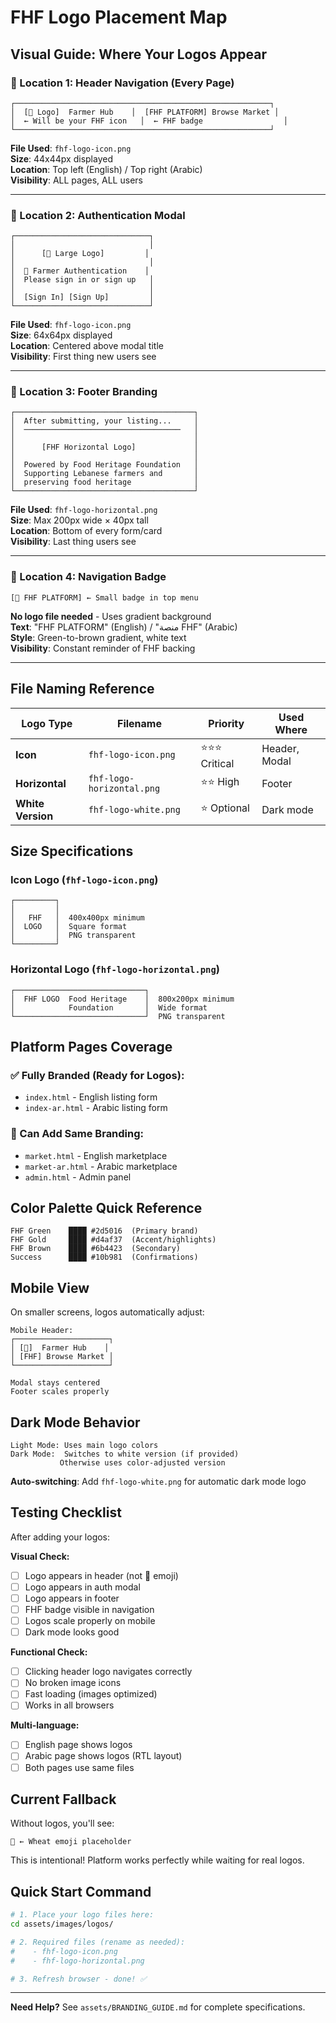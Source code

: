 # FHF Logo Placement Map

## Visual Guide: Where Your Logos Appear

### 📍 Location 1: Header Navigation (Every Page)

```
┌─────────────────────────────────────────────────────────┐
│  [🌾 Logo]  Farmer Hub    │  [FHF PLATFORM] Browse Market │
│  ← Will be your FHF icon   │  ← FHF badge                  │
└─────────────────────────────────────────────────────────┘
```

**File Used**: `fhf-logo-icon.png`  
**Size**: 44x44px displayed  
**Location**: Top left (English) / Top right (Arabic)  
**Visibility**: ALL pages, ALL users

---

### 📍 Location 2: Authentication Modal

```
┌──────────────────────────────┐
│                              │
│      [🌾 Large Logo]         │
│                              │
│  🌾 Farmer Authentication    │
│  Please sign in or sign up   │
│                              │
│  [Sign In] [Sign Up]         │
└──────────────────────────────┘
```

**File Used**: `fhf-logo-icon.png`  
**Size**: 64x64px displayed  
**Location**: Centered above modal title  
**Visibility**: First thing new users see

---

### 📍 Location 3: Footer Branding

```
┌────────────────────────────────────────┐
│  After submitting, your listing...     │
│  ───────────────────────────────────   │
│                                        │
│      [FHF Horizontal Logo]             │
│                                        │
│  Powered by Food Heritage Foundation   │
│  Supporting Lebanese farmers and       │
│  preserving food heritage              │
└────────────────────────────────────────┘
```

**File Used**: `fhf-logo-horizontal.png`  
**Size**: Max 200px wide × 40px tall  
**Location**: Bottom of every form/card  
**Visibility**: Last thing users see

---

### 📍 Location 4: Navigation Badge

```
[🌾 FHF PLATFORM] ← Small badge in top menu
```

**No logo file needed** - Uses gradient background  
**Text**: "FHF PLATFORM" (English) / "منصة FHF" (Arabic)  
**Style**: Green-to-brown gradient, white text  
**Visibility**: Constant reminder of FHF backing

---

## File Naming Reference

| Logo Type | Filename | Priority | Used Where |
|-----------|----------|----------|------------|
| **Icon** | `fhf-logo-icon.png` | ⭐⭐⭐ Critical | Header, Modal |
| **Horizontal** | `fhf-logo-horizontal.png` | ⭐⭐ High | Footer |
| **White Version** | `fhf-logo-white.png` | ⭐ Optional | Dark mode |

## Size Specifications

### Icon Logo (`fhf-logo-icon.png`)
```
┌─────────┐
│         │
│   FHF   │  400x400px minimum
│  LOGO   │  Square format
│         │  PNG transparent
└─────────┘
```

### Horizontal Logo (`fhf-logo-horizontal.png`)
```
┌─────────────────────────────┐
│  FHF LOGO  Food Heritage    │  800x200px minimum
│            Foundation       │  Wide format
└─────────────────────────────┘  PNG transparent
```

## Platform Pages Coverage

### ✅ Fully Branded (Ready for Logos):
- `index.html` - English listing form
- `index-ar.html` - Arabic listing form

### 🔄 Can Add Same Branding:
- `market.html` - English marketplace
- `market-ar.html` - Arabic marketplace  
- `admin.html` - Admin panel

## Color Palette Quick Reference

```
FHF Green    ████ #2d5016  (Primary brand)
FHF Gold     ████ #d4af37  (Accent/highlights)
FHF Brown    ████ #6b4423  (Secondary)
Success      ████ #10b981  (Confirmations)
```

## Mobile View

On smaller screens, logos automatically adjust:

```
Mobile Header:
┌─────────────────────┐
│ [🌾]  Farmer Hub    │
│ [FHF] Browse Market │
└─────────────────────┘

Modal stays centered
Footer scales properly
```

## Dark Mode Behavior

```
Light Mode: Uses main logo colors
Dark Mode:  Switches to white version (if provided)
           Otherwise uses color-adjusted version
```

**Auto-switching**: Add `fhf-logo-white.png` for automatic dark mode logo

## Testing Checklist

After adding your logos:

**Visual Check:**
- [ ] Logo appears in header (not 🌾 emoji)
- [ ] Logo appears in auth modal
- [ ] Logo appears in footer
- [ ] FHF badge visible in navigation
- [ ] Logos scale properly on mobile
- [ ] Dark mode looks good

**Functional Check:**
- [ ] Clicking header logo navigates correctly
- [ ] No broken image icons
- [ ] Fast loading (images optimized)
- [ ] Works in all browsers

**Multi-language:**
- [ ] English page shows logos
- [ ] Arabic page shows logos (RTL layout)
- [ ] Both pages use same files

## Current Fallback

Without logos, you'll see:
```
🌾 ← Wheat emoji placeholder
```

This is intentional! Platform works perfectly while waiting for real logos.

## Quick Start Command

```bash
# 1. Place your logo files here:
cd assets/images/logos/

# 2. Required files (rename as needed):
#    - fhf-logo-icon.png
#    - fhf-logo-horizontal.png

# 3. Refresh browser - done! ✅
```

---

**Need Help?** See `assets/BRANDING_GUIDE.md` for complete specifications.


